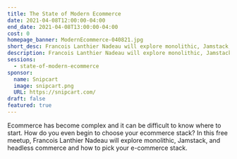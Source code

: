 ```yaml
---
title: The State of Modern Ecommerce
date: 2021-04-08T12:00:00-04:00
end_date: 2021-04-08T13:00:00-04:00
cost: 0
homepage_banner: ModernEcommerce-040821.jpg
short_desc: Francois Lanthier Nadeau will explore monolithic, Jamstack, and headless commerce and how to pick your e-commerce stack.
description: Francois Lanthier Nadeau will explore monolithic, Jamstack, and headless commerce and how to pick your e-commerce stack.
sessions:
  - state-of-modern-ecommerce
sponsor:
  name: Snipcart
  image: snipcart.png
  URL: https://snipcart.com/
draft: false
featured: true
---
```


Ecommerce has become complex and it can be difficult to know where to start. How do you even begin to choose your ecommerce stack? In this free meetup, Francois Lanthier Nadeau will explore monolithic, Jamstack, and headless commerce and how to pick your e-commerce stack.
